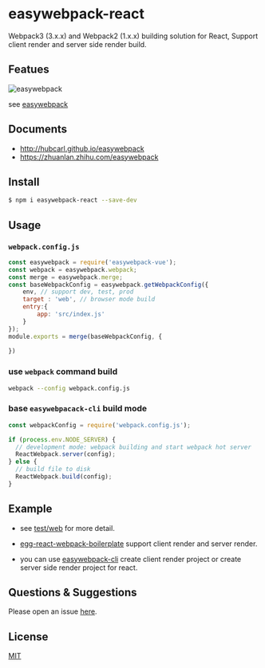 # easywebpack-react

Webpack3 (3.x.x) and Webpack2 (1.x.x) building solution for React, Support client render and server side render build.

## Featues

![easywebpack](https://github.com/hubcarl/easywebpack/blob/master/docs/images/easywebpack.png)

see [easywebpack](https://github.com/hubcarl/easywebpack)

## Documents

- http://hubcarl.github.io/easywebpack
- https://zhuanlan.zhihu.com/easywebpack

## Install

```bash
$ npm i easywebpack-react --save-dev
```

## Usage


### `webpack.config.js`

```js
const easywebpack = require('easywebpack-vue');
const webpack = easywebpack.webpack;
const merge = easywebpack.merge;
const baseWebpackConfig = easywebpack.getWebpackConfig({
    env, // support dev, test, prod 
    target : 'web', // browser mode build
    entry:{
        app: 'src/index.js'
    }
});
module.exports = merge(baseWebpackConfig, {
   
})
```

### use `webpack` command build

```bash
webpack --config webpack.config.js
```

### base `easywebpacack-cli` build mode

```js
const webpackConfig = require('webpack.config.js');

if (process.env.NODE_SERVER) {
  // development mode: webpack building and start webpack hot server
  ReactWebpack.server(config);
} else {
  // build file to disk
  ReactWebpack.build(config);
}
```


## Example

- see [test/web](test/web) for more detail.

- [egg-react-webpack-boilerplate](https://github.com/hubcarl/egg-react-webpack-boilerplate) support client render and server render.

- you can use [easywebpack-cli](https://github.com/hubcarl/easywebpack-cli) create client render project or create server side render project for react.

## Questions & Suggestions

Please open an issue [here](https://github.com/hubcarl/easywebpack-vue).

## License

[MIT](LICENSE)
